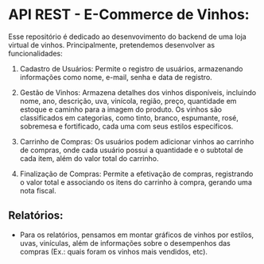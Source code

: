 # API REST - E-Commerce de Vinhos:

Esse repositório é dedicado ao desenvovimento do backend de uma loja virtual de vinhos. Principalmente, pretendemos desenvolver as funcionalidades:

1. Cadastro de Usuários: Permite o registro de usuários, armazenando informações como nome, e-mail, senha e data de registro.

2. Gestão de Vinhos: Armazena detalhes dos vinhos disponíveis, incluindo nome, ano, descrição, uva, vinícola, região, preço, quantidade em estoque e caminho para a imagem do produto. Os vinhos são classificados em categorias, como tinto, branco, espumante, rosé, sobremesa e fortificado, cada uma com seus estilos específicos.

3. Carrinho de Compras: Os usuários podem adicionar vinhos ao carrinho de compras, onde cada usuário possui a quantidade e o subtotal de cada item, além do valor total do carrinho.

4. Finalização de Compras: Permite a efetivação de compras, registrando o valor total e associando os itens do carrinho à compra, gerando uma nota fiscal.

## Relatórios:

- Para os relatórios, pensamos em montar gráficos de vinhos por estilos, uvas, vinículas, além de informações sobre o desempenhos das compras (Ex.: quais foram os vinhos mais vendidos, etc).
